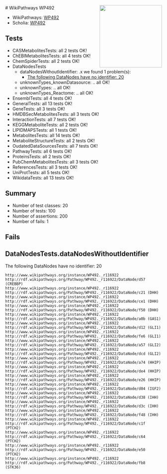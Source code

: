 <img style="float: right; width: 200px" src="https://upload.wikimedia.org/wikipedia/commons/thumb/8/83/Wplogo_with_text_500.png/640px-Wplogo_with_text_500.png" />
# WikiPathways WP492

* WikiPathways: [WP492](https://new.wikipathways.org/pathways/WP492)
* Scholia: [WP492](https://scholia.toolforge.org/wikipathways/WP492)
## Tests
* CASMetabolitesTests: all 2 tests OK!
* ChEBIMetabolitesTests: all 4 tests OK!
* ChemSpiderTests: all 2 tests OK!
* DataNodesTests
    * dataNodesWithoutIdentifier: .x we found 1 problem(s):
        * [The following DataNodes have no identifier: 20](#8792c4af)
    * unknownTypes_knownDatasource: .. all OK!
    * unknownTypes: .. all OK!
    * unknownTypes_Reactome: .. all OK!
* EnsemblTests: all 4 tests OK!
* GeneralTests: all 13 tests OK!
* GeneTests: all 3 tests OK!
* HMDBSecMetabolitesTests: all 3 tests OK!
* InteractionTests: all 7 tests OK!
* KEGGMetaboliteTests: all 2 tests OK!
* LIPIDMAPSTests: all 1 tests OK!
* MetabolitesTests: all 14 tests OK!
* MetaboliteStructureTests: all 2 tests OK!
* OudatedDataSourcesTests: all 7 tests OK!
* PathwayTests: all 6 tests OK!
* ProteinsTests: all 2 tests OK!
* PubChemMetabolitesTests: all 3 tests OK!
* ReferencesTests: all 3 tests OK!
* UniProtTests: all 5 tests OK!
* WikidataTests: all 13 tests OK!


## Summary

* Number of test classes: 20
* Number of tests: 100
* Number of assertions: 200
* Number of fails: 1

## Fails

<a name="8792c4af" />

## DataNodesTests.dataNodesWithoutIdentifier

The following DataNodes have no identifier: 20
```
http://www.wikipathways.org/instance/WP492._r116922 http://rdf.wikipathways.org/Pathway/WP492._r116922/DataNode/d57 (CREBBP)
http://www.wikipathways.org/instance/WP492._r116922 http://rdf.wikipathways.org/Pathway/WP492._r116922/DataNode/c21 (DHH)
http://www.wikipathways.org/instance/WP492._r116922 http://rdf.wikipathways.org/Pathway/WP492._r116922/DataNode/ce1 (DHH)
http://www.wikipathways.org/instance/WP492._r116922 http://rdf.wikipathways.org/Pathway/WP492._r116922/DataNode/f50 (DHH)
http://www.wikipathways.org/instance/WP492._r116922 http://rdf.wikipathways.org/Pathway/WP492._r116922/DataNode/a0b (GAS1)
http://www.wikipathways.org/instance/WP492._r116922 http://rdf.wikipathways.org/Pathway/WP492._r116922/DataNode/d12 (GLI1)
http://www.wikipathways.org/instance/WP492._r116922 http://rdf.wikipathways.org/Pathway/WP492._r116922/DataNode/fe6 (GLI1)
http://www.wikipathways.org/instance/WP492._r116922 http://rdf.wikipathways.org/Pathway/WP492._r116922/DataNode/a57 (GLI2)
http://www.wikipathways.org/instance/WP492._r116922 http://rdf.wikipathways.org/Pathway/WP492._r116922/DataNode/dcd (GLI2)
http://www.wikipathways.org/instance/WP492._r116922 http://rdf.wikipathways.org/Pathway/WP492._r116922/DataNode/a74 (HHIP)
http://www.wikipathways.org/instance/WP492._r116922 http://rdf.wikipathways.org/Pathway/WP492._r116922/DataNode/de4 (HHIP)
http://www.wikipathways.org/instance/WP492._r116922 http://rdf.wikipathways.org/Pathway/WP492._r116922/DataNode/e26 (HHIP)
http://www.wikipathways.org/instance/WP492._r116922 http://rdf.wikipathways.org/Pathway/WP492._r116922/DataNode/d04 (IGF2)
http://www.wikipathways.org/instance/WP492._r116922 http://rdf.wikipathways.org/Pathway/WP492._r116922/DataNode/d38 (IHH)
http://www.wikipathways.org/instance/WP492._r116922 http://rdf.wikipathways.org/Pathway/WP492._r116922/DataNode/d3c (IHH)
http://www.wikipathways.org/instance/WP492._r116922 http://rdf.wikipathways.org/Pathway/WP492._r116922/DataNode/f48 (IHH)
http://www.wikipathways.org/instance/WP492._r116922 http://rdf.wikipathways.org/Pathway/WP492._r116922/DataNode/c1f (PTCH2)
http://www.wikipathways.org/instance/WP492._r116922 http://rdf.wikipathways.org/Pathway/WP492._r116922/DataNode/c64 (PTCH2)
http://www.wikipathways.org/instance/WP492._r116922 http://rdf.wikipathways.org/Pathway/WP492._r116922/DataNode/e50 (PTCH2)
http://www.wikipathways.org/instance/WP492._r116922 http://rdf.wikipathways.org/Pathway/WP492._r116922/DataNode/fb8 (STK36)
```

